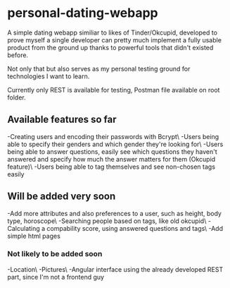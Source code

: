 # personal-dating-webapp

A simple dating webapp similiar to likes of Tinder/Okcupid, developed to prove myself a single developer can pretty much implement a fully usable product from the ground up thanks to powerful tools that didn't existed before.

Not only that but also serves as my personal testing ground for technologies I want to learn.

Currently only REST is available for testing, Postman file available on root folder.

<h2>Available features so far</h2>
-Creating users and encoding their passwords with Bcrypt\
-Users being able to specify their genders and which gender they're looking for\
-Users being able to answer questions, easily see which questions they haven't answered and specify how much the answer matters for them (Okcupid feature)\
-Users being able to tag themselves and see non-chosen tags easily

<h2>Will be added very soon</h2>
-Add more attributes and also preferences to a user, such as height, body type, horoscope\
-Searching people based on tags, like old okcupid\
-Calculating a compability score, using answered questions and tags\
-Add simple html pages

<h3>Not likely to be added soon</h3>
-Location\
-Pictures\
-Angular interface using the already developed REST part, since I'm not a frontend guy